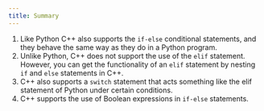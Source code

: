 ```yaml
---
title: Summary
---
```


1.  Like Python C++ also supports the `if-else` conditional statements,
    and they behave the same way as they do in a Python program.
2.  Unlike Python, C++ does not support the use of the `elif` statement.
    However, you can get the functionality of an `elif` statement by
    nesting `if` and `else` statements in C++.
3.  C++ also supports a `switch` statement that acts something like the
    elif statement of Python under certain conditions.
4.  C++ supports the use of Boolean expressions in `if-else` statements.
